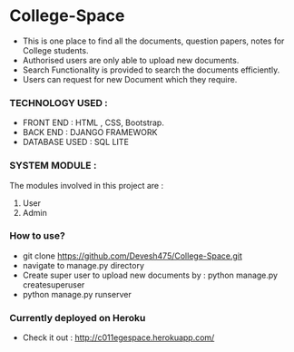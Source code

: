 # College-Space
* This is one place to find all the documents, question papers, notes for College students.
* Authorised users are only able to upload new documents.
* Search Functionality is provided to search the documents efficiently.
* Users can request for new Document which they require.


### TECHNOLOGY USED :
* FRONT END : HTML , CSS, Bootstrap.
* BACK END : DJANGO FRAMEWORK
* DATABASE USED : SQL LITE

### SYSTEM MODULE :
The modules involved in this project are :
1. User
2. Admin

### How to use?
* git clone https://github.com/Devesh475/College-Space.git
* navigate to manage.py directory
* Create super user to upload new documents by : python manage.py createsuperuser
* python manage.py runserver



### Currently deployed on Heroku
* Check it out : http://c011egespace.herokuapp.com/
